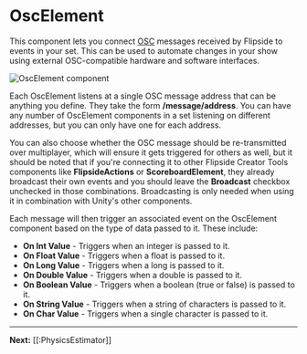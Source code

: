 # OscElement

This component lets you connect [OSC](https://en.wikipedia.org/wiki/Open_Sound_Control) messages received by Flipside to events in your set. This can be used to automate changes in your show using external OSC-compatible hardware and software interfaces.

![OscElement component](https://flipside.nyc3.cdn.digitaloceanspaces.com/docs/screenshots/oscelement.png)

Each OscElement listens at a single OSC message address that can be anything you define. They take the form **/message/address**. You can have any number of OscElement components in a set listening on different addresses, but you can only have one for each address.

You can also choose whether the OSC message should be re-transmitted over multiplayer, which will ensure it gets triggered for others as well, but it should be noted that if you're connecting it to other Flipside Creator Tools components like **FlipsideActions** or **ScoreboardElement**, they already broadcast their own events and you should leave the **Broadcast** checkbox unchecked in those combinations. Broadcasting is only needed when using it in combination with Unity's other components.

Each message will then trigger an associated event on the OscElement component based on the type of data passed to it. These include:

* **On Int Value** - Triggers when an integer is passed to it.
* **On Float Value** - Triggers when a float is passed to it.
* **On Long Value** - Triggers when a long is passed to it.
* **On Double Value** - Triggers when a double is passed to it.
* **On Boolean Value** - Triggers when a boolean (true or false) is passed to it.
* **On String Value** - Triggers when a string of characters is passed to it.
* **On Char Value** - Triggers when a single character is passed to it.

---

**Next:** [[:PhysicsEstimator]]
